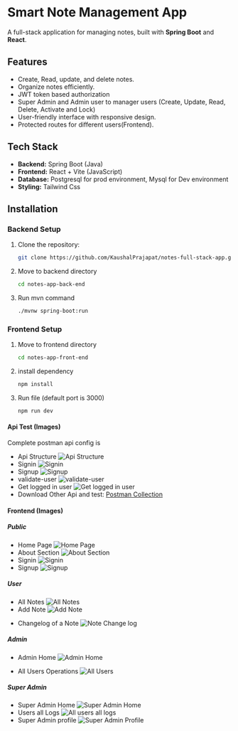 # Smart Note Management App

<!-- Description -->

A full-stack application for managing notes, built with **Spring Boot** and **React**.

## Features

- Create, Read, update, and delete notes.
- Organize notes efficiently.
- JWT token based authorization
- Super Admin and Admin user to manager users (Create, Update, Read, Delete, Activate and Lock)
- User-friendly interface with responsive design.
- Protected routes for different users(Frontend).

## Tech Stack

- **Backend:** Spring Boot (Java)
- **Frontend:** React + Vite (JavaScript)
- **Database:** Postgresql for prod environment, Mysql for Dev environment
- **Styling:** Tailwind Css

## Installation

### Backend Setup

1. Clone the repository:
   ```bash
   git clone https://github.com/KaushalPrajapat/notes-full-stack-app.git
   ```
2. Move to backend directory
   ```bash
   cd notes-app-back-end
   ```
3. Run mvn command
   ```bash
   ./mvnw spring-boot:run
   ```

### Frontend Setup

1. Move to frontend directory
   ```bash
   cd notes-app-front-end
   ```
2. install dependency
   ```bash
   npm install
   ```
3. Run file (default port is 3000)
   ```bash
   npm run dev
   ```

#### Api Test (Images)

Complete postman api config is

- Api Structure ![Api Structure](assets/images/api_structure.png)
- Signin ![Signin](assets/images/signin.png)
- Signup ![Signup](assets/images/signup.png)
- validate-user ![validate-user](assets/images/validate-user.png)
- Get logged in user ![Get logged in user](assets/images/user.png)
- Download Other Api and test: [Postman Collection](assets/zip/NOTEAPP_POSTMAN.zip)

#### Frontend (Images)

##### Public

- Home Page ![Home Page](assets/images/frontend/basic/home.png)
- About Section ![About Section](assets/images/frontend/basic/aboutme.png)
- Signin ![Signin](assets/images/frontend/basic/signin.png)
- Signup ![Signup](assets/images/frontend/basic/signup.png)

##### User

- All Notes ![All Notes](assets/images/frontend/user/notes.png)
- Add Note ![Add Note](assets/images/frontend/user/addnote.png)
<!-- - Delete a Note ![Delete a Note](assets/images/frontend/user/deletenote.png) -->
<!-- - Edit a Note ![Edit a Note](assets/images/frontend/user/editnote.png) -->
- Changelog of a Note ![Note Change log](assets/images/frontend/user/notechangelog.png)

##### Admin

- Admin Home ![Admin Home](assets/images/frontend/admin/admin_home.png)
<!-- - Admin profile ![Admin Profile](assets/images/frontend/admin/admin_profile.png) -->
- All Users Operations ![All Users](assets/images/frontend/admin/all_user.png)

##### Super Admin

- Super Admin Home ![Super Admin Home](assets/images/frontend/admin/su_home.png)
- Users all Logs ![All users all logs](assets/images/frontend/admin/su_all_logs_all_users.png)
- Super Admin profile ![Super Admin Profile](assets/images/frontend/admin/su_profile.png)